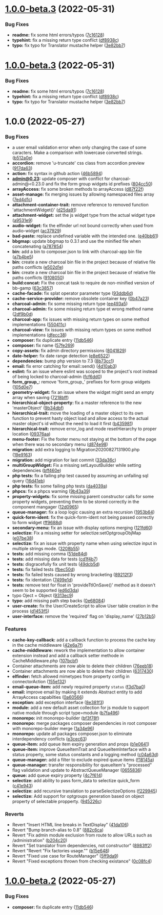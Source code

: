 # [1.0.0-beta.3](https://github.com/locomotive-charcoal/Charcoal/compare/v1.0.0-beta.2...v1.0.0-beta.3) (2022-05-31)


### Bug Fixes

* **readme:** fix some html errors/typos ([7c16128](https://github.com/locomotive-charcoal/Charcoal/commit/7c1612873e91836126ec23ee8c405b80f14047a6))
* **typehint:** fix a missing return type conflict ([df8938c](https://github.com/locomotive-charcoal/Charcoal/commit/df8938c740afcbc6b2e3d616ad264d2d6c5153e0))
* **typo:** fix typo for Translator mustache helper ([3e82bb7](https://github.com/locomotive-charcoal/Charcoal/commit/3e82bb77dd9fd8ae492503ff960a3dbc255af85e))

# [1.0.0-beta.3](https://github.com/locomotive-charcoal/Charcoal/compare/v1.0.0-beta.2...v1.0.0-beta.3) (2022-05-31)


### Bug Fixes

* **readme:** fix some html errors/typos ([7c16128](https://github.com/locomotive-charcoal/Charcoal/commit/7c1612873e91836126ec23ee8c405b80f14047a6))
* **typehint:** fix a missing return type conflict ([df8938c](https://github.com/locomotive-charcoal/Charcoal/commit/df8938c740afcbc6b2e3d616ad264d2d6c5153e0))
* **typo:** fix typo for Translator mustache helper ([3e82bb7](https://github.com/locomotive-charcoal/Charcoal/commit/3e82bb77dd9fd8ae492503ff960a3dbc255af85e))

# 1.0.0 (2022-05-27)


### Bug Fixes

* a user email validation error when only changing the case of some caracters. Make a comparison with lowercase converted strings. ([b512a0e](https://github.com/Locomotive-Charcoal/Charcoal/commit/b512a0ed82a5eabd5e537d37a85553e2207653d3))
* **accordion:** remove 'u-truncate' css class from accordion preview ([917da63](https://github.com/Locomotive-Charcoal/Charcoal/commit/917da63e76d77d043d7ebfc60e025ac103692bbb))
* **action:** fix syntax in github action ([46b5894](https://github.com/Locomotive-Charcoal/Charcoal/commit/46b5894d920b380206c0eb9ace71b5e28f39e521))
* **admin@0.23:** update composer with conflict for charcoal-admin@<0.23.0 and fix the form group widgets id prefixes ([804cc50](https://github.com/Locomotive-Charcoal/Charcoal/commit/804cc50d7a23f12edb2c4203259e9af1e9154916))
* **arrayAccess:** fix some broken methods to arrayAccess ([d87f22f](https://github.com/Locomotive-Charcoal/Charcoal/commit/d87f22f056f843f2d6526889e7707ed97ae6e43d))
* **asset-manage:** fix merging issues by allowing namespaced files array ([7ed4d1c](https://github.com/Locomotive-Charcoal/Charcoal/commit/7ed4d1c9ab01e706d52e9e514370248c2e598580))
* **attachment-container-trait:** remove reference to removed function 'attachmentWidget()' ([d25da91](https://github.com/Locomotive-Charcoal/Charcoal/commit/d25da91ad3ef6e192845dedc4ef70e5b72d02b79))
* **attachment-widget:** set the js widget type from the actual widget type ([a9531e9](https://github.com/Locomotive-Charcoal/Charcoal/commit/a9531e9b061503271eb588e914cb0b555fe29d09))
* **audio-widget:** fix the elfinder url not bound correctly when used from audio-widget ([ac37929](https://github.com/Locomotive-Charcoal/Charcoal/commit/ac379291f0cee31e7188b364a13b2d85f4f729cb))
* **bad-paste:** replace undefined variable with the intended one. ([e40bb61](https://github.com/Locomotive-Charcoal/Charcoal/commit/e40bb61b52cd569d9cdeb6e26efe028e458ceb9d))
* **bbgmap:** update bbgmap to 0.3.1 and use the minified file when concatenating ([a787854](https://github.com/Locomotive-Charcoal/Charcoal/commit/a787854694cd7b2cb83b523727f2f461da1301ed))
* **bin:** add a bin to composer.json to link with charcoal-app bin file ([a7b4be5](https://github.com/Locomotive-Charcoal/Charcoal/commit/a7b4be5adb29ef4e18dc4d64d865e6e7e6666353))
* **bin:** create a new charcoal bin file in the project because of relative file paths conflicts ([e502d1e](https://github.com/Locomotive-Charcoal/Charcoal/commit/e502d1e7311465a676b10cb0d296ee2f4b8541cb))
* **bin:** create a new charcoal bin file in the project because of relative file paths conflicts ([9108050](https://github.com/Locomotive-Charcoal/Charcoal/commit/910805099b9686f716484aad1d40dd7d4b3180a9))
* **build:concat:** Fix the concat task to require de non-minified version of bb-gamp ([63c3857](https://github.com/Locomotive-Charcoal/Charcoal/commit/63c3857eff648861e3b33fc38350abccf774a160))
* **cache-facade:** fix splat operator parameter type ([93ddb6d](https://github.com/Locomotive-Charcoal/Charcoal/commit/93ddb6dd91409bc8f075276ec912323ee5fddca7))
* **cache-service-provider:** remove obsolete container key ([0b47a23](https://github.com/Locomotive-Charcoal/Charcoal/commit/0b47a23e4a9a471b5b9e3baa3bad0ae67391456a))
* **charcoal-admin:** fix some missing return type ([ee493a5](https://github.com/Locomotive-Charcoal/Charcoal/commit/ee493a50037b2245260d8d0afa82456ff43ef7fe))
* **charcoal-admin:** fix some missing return type et wrong method name ([2df9b0d](https://github.com/Locomotive-Charcoal/Charcoal/commit/2df9b0da513d3798dccc282092991bb06ff30edf))
* **charcoal-app:** fix issues with missing return types on some method implementations ([550411c](https://github.com/Locomotive-Charcoal/Charcoal/commit/550411cd4497d197f311447c9bb979225fddb4a7))
* **charcoal-view:** fix issues with missing return types on some method implementations ([dfecc38](https://github.com/Locomotive-Charcoal/Charcoal/commit/dfecc381c2e9aa92e70e4a60b4be498620c2bc2c))
* **composer:** fix duplicate entry ([11db546](https://github.com/Locomotive-Charcoal/Charcoal/commit/11db546434290cb92b9d5c3ebefa7ae2e561e0ef))
* **composer:** fix name ([57fe269](https://github.com/Locomotive-Charcoal/Charcoal/commit/57fe2696fac4bbce2fe2529bf56d61ecb7ff5743))
* **copy-assets:** fix admin directory permissions ([8041829](https://github.com/Locomotive-Charcoal/Charcoal/commit/8041829763f973c8660b4c2416ec5e61688fdc9f))
* **date-helper:** fix date range detection ([e8e6522](https://github.com/Locomotive-Charcoal/Charcoal/commit/e8e6522aa54582cb50299b91a445ce868e453e91))
* **dependencies:** bump php version to 7.3 ([8b73cc1](https://github.com/Locomotive-Charcoal/Charcoal/commit/8b73cc1c868b01204247b404abf4d0f30ff964e2))
* **email:** fix error catching for email::send() ([4d10ab3](https://github.com/Locomotive-Charcoal/Charcoal/commit/4d10ab33ba570616ca2aa688f68076e1d14ab2da))
* **eslint:** fix an issue where eslint was scoped to the project's root instead of being locked to charcoal-admin ([fcf6dd0](https://github.com/Locomotive-Charcoal/Charcoal/commit/fcf6dd036d3d4b3fa7e5ed3fe21ae0bb2bac0e96))
* **form_group_:** remove 'form_group_' prefixes for form group widgets ([105d0e7](https://github.com/Locomotive-Charcoal/Charcoal/commit/105d0e73295d1a32807fefcf30ebf88452b324c1))
* **geometry-widget:** fix an issue where the widget might send an empty array when saving ([7218bff](https://github.com/Locomotive-Charcoal/Charcoal/commit/7218bffbe2e5ccb8929452444a0b3a946ca6ac18))
* **hierarchical-object-property:** fix a master reference to the new 'masterObject' ([9b34dbf](https://github.com/Locomotive-Charcoal/Charcoal/commit/9b34dbfd77ac692c72ac4f8c736039a9c16364ce))
* **hierarchical-trait:** move the loading of a master object to its own function to prevent hasty object load and allow access to the actual master object's id without the need to load it first ([b435981](https://github.com/Locomotive-Charcoal/Charcoal/commit/b43598126b5f8765e039d7c40ad022444901b0ed))
* **hierarchical-trait:** remove error_log and mode resetHierarchy to proper location ([09376aa](https://github.com/Locomotive-Charcoal/Charcoal/commit/09376aa1acac607304a3681b4fee872c3430b73b))
* **menu-footer:** Fix the footer menu not staying at the bottom of the page when there was no secondary menu ([d874e98](https://github.com/Locomotive-Charcoal/Charcoal/commit/d874e988bcd7a3f47f039ff9071043830cd2814d))
* **migration:** add extra logging to Migration20200827131900.php ([19e9163](https://github.com/Locomotive-Charcoal/Charcoal/commit/19e9163d9853b548ccc6405ff424bcded4d2626b))
* **migration:** add migration for last commit ([33da36c](https://github.com/Locomotive-Charcoal/Charcoal/commit/33da36ce43fd86dbcf5ef26d2d18c9367af51364))
* **multiGroupWidget:** Fix a missing setLayoutBuilder while setting dependencies ([bff460e](https://github.com/Locomotive-Charcoal/Charcoal/commit/bff460e703ab6f47fc940a3c114811e26f84c041))
* **php tests:** fix a failing php test caused by assuming an unfailing sql query ([16d41eb](https://github.com/Locomotive-Charcoal/Charcoal/commit/16d41eb959ad98d5a4555479d63f166ddf0a3945))
* **php tests:** fix some failing php tests ([da4039a](https://github.com/Locomotive-Charcoal/Charcoal/commit/da4039abb76171db91d3e0e75c5cd628d7765617))
* **phpcs:** fix a phpcs warning ([9b43a39](https://github.com/Locomotive-Charcoal/Charcoal/commit/9b43a39f7e2c2daa4f0f94e9bb0bc63ac8df3ab1))
* **property-widgets:** fix some missing parent constructor calls for some property widgets, preventing them to be stored correctly in the component mangager ([12d0965](https://github.com/Locomotive-Charcoal/Charcoal/commit/12d0965c815f0719c8b560e1027bf554e771143e))
* **queue-manager:** fix a loop logic causing an extra recursion ([1953b64](https://github.com/Locomotive-Charcoal/Charcoal/commit/1953b64eb576e5c55dcf90f73d1f7f4403e19d40))
* **quick-form-ident:** fix the quick-form-ident not being passed correctly to form widget ([ff9688d](https://github.com/Locomotive-Charcoal/Charcoal/commit/ff9688dc2fa6db2fc05baeca2e37568d4a7d21ca))
* **secondary-menu:** fix an issue with display options merging ([121fd60](https://github.com/Locomotive-Charcoal/Charcoal/commit/121fd609b7c36a8c8b5dd270bff7fb377d65b18c))
* **selectize:** Fix a missing setter for selectize:setOptgroupObjMap ([e07be38](https://github.com/Locomotive-Charcoal/Charcoal/commit/e07be38ba62c685f692fcde8af867070e36b3a9d))
* **selectize:** fix an issue with property name when using selectize input in multiple strings mode. ([3208b55](https://github.com/Locomotive-Charcoal/Charcoal/commit/3208b55c2c94c6ca5ec9b4099dee321442c43f35))
* **tests:** add missing comma ([51de84d](https://github.com/Locomotive-Charcoal/Charcoal/commit/51de84d4646afcddcf3d46243923faac98bf700d))
* **tests:** add missing data for tests ([cd1f4b7](https://github.com/Locomotive-Charcoal/Charcoal/commit/cd1f4b78a7c67bd5bd1f4cbdfff0ccfdd299ba80))
* **tests:** disgracefully fix unit tests ([49dcb5d](https://github.com/Locomotive-Charcoal/Charcoal/commit/49dcb5d336f25f337f3887c2a40683aaaf1d46aa))
* **tests:** fix failed tests ([fbec50d](https://github.com/Locomotive-Charcoal/Charcoal/commit/fbec50d3f66b636219bc145dcea3d33d63e4bd26))
* **tests:** fix failed tests caused by wrong bracketing ([89212f3](https://github.com/Locomotive-Charcoal/Charcoal/commit/89212f3ce71a64da22cce05efd0b34f9c6c36ac1))
* **tests:** fix identation ([7499e1d](https://github.com/Locomotive-Charcoal/Charcoal/commit/7499e1d47dbfbfc7001da3453754fd3728c4415b))
* **tests:** remove test for float in 'provideTtlOnSave()' method as it doesn't seem to be supported ([ed6d3da](https://github.com/Locomotive-Charcoal/Charcoal/commit/ed6d3da451aac71ae0d3375fc14694edb3c60b1e))
* typo Oject = Object ([9313ec9](https://github.com/Locomotive-Charcoal/Charcoal/commit/9313ec9e39ac775be81d410421dc7c7163e8e39f))
* **typo:** add missing path step backs ([0e68084](https://github.com/Locomotive-Charcoal/Charcoal/commit/0e6808490f143b696fa6d658661cd2518b096f49))
* **user-create:** fix the User/CreateScript to allow User table creation in the process ([d1453f5](https://github.com/Locomotive-Charcoal/Charcoal/commit/d1453f5f32ece575f033e433dad29432bc03596c))
* **user-interface:** remove the 'required' flag on 'display_name' ([27b12b5](https://github.com/Locomotive-Charcoal/Charcoal/commit/27b12b5345dcb43836a486b427e7e37bcf8373be))


### Features

* **cache-key-callback:** add a callback function to process the cache key in the cache middleware ([42e6a7f](https://github.com/Locomotive-Charcoal/Charcoal/commit/42e6a7f2a57303b5c2346e7966c35f8412df3964))
* **cache-middleware:** rework the implementation to allow container extension instead and add a callback setter methode in CacheMiddleware.php ([107bcbf](https://github.com/Locomotive-Charcoal/Charcoal/commit/107bcbf849957f8f8daa4541193f81f03781d888))
* Container attachments are now able to delete their children ([76eeb18](https://github.com/Locomotive-Charcoal/Charcoal/commit/76eeb18d9293e868618701b53c3a5894a86e0e73))
* Container attachments are now able to delete their children ([6317430](https://github.com/Locomotive-Charcoal/Charcoal/commit/6317430b31567c0247674db863e4351dd5f150cb))
* **elfinder:** fetch allowed mimetypes from property config in connectorAction ([155e132](https://github.com/Locomotive-Charcoal/Charcoal/commit/155e1321dcfef23788dd0ae46ea581806053c11a))
* **email-queue-item:** add newly required property `status` ([f3d7ba0](https://github.com/Locomotive-Charcoal/Charcoal/commit/f3d7ba04c8d7cbba557e0df309d3718ba24b715c))
* **email:** improve email by making it extends Abstract entity to add ArrayAccess capabilties ([0a60566](https://github.com/Locomotive-Charcoal/Charcoal/commit/0a60566df66b5dc60127dfadf63e140b8b782fb1))
* **exception:** add exception interface ([8e381f3](https://github.com/Locomotive-Charcoal/Charcoal/commit/8e381f3d921d944094fdd26db51804d9dec353c2))
* **module:** add a new default asset collection for js module to support native module through script type=module ([b7fa496](https://github.com/Locomotive-Charcoal/Charcoal/commit/b7fa496d570f033e550f0112aa451c94cb617c8c))
* **monorepo:** init monorepo-builder ([bf3f78f](https://github.com/Locomotive-Charcoal/Charcoal/commit/bf3f78fdc4fab65c7631bcc6f8f28c469114da04))
* **monorepo:** merge packages composer dependencies in root composer with monorepo-builder merge ([1a34e96](https://github.com/Locomotive-Charcoal/Charcoal/commit/1a34e96ec239d1725d8e6ca67dac17f638405e69))
* **monorepo:** update all packages composer.json to eliminate interdependency conflicts ([e3cec63](https://github.com/Locomotive-Charcoal/Charcoal/commit/e3cec63f79705b941a50b0b236341037ae0384f9))
* **queue-item:** add queue item expiry generation and props ([b1e0641](https://github.com/Locomotive-Charcoal/Charcoal/commit/b1e0641da00246297f049aca24a0e894a12558f6))
* **queue-item:** improve QueueItemTrait and QueueItemInterface with a status property, some status constants and a logging method ([c04a63d](https://github.com/Locomotive-Charcoal/Charcoal/commit/c04a63d62213d58c0147aa4d5b524ee6a33f167f))
* **queue-manager:** add a filter to exclude expired queue items ([f18145a](https://github.com/Locomotive-Charcoal/Charcoal/commit/f18145ac9c478645610bbda76e5dd25c765cc5d7))
* **queue-manager:** transfer responsibility for queueItem's "processed" flag validation and update to AbstractQueueManager ([0655836](https://github.com/Locomotive-Charcoal/Charcoal/commit/0655836a6e0fc83c8885785a8768373c908e6b53))
* **queue:** add queue expiry property ([4c7f614](https://github.com/Locomotive-Charcoal/Charcoal/commit/4c7f614b9adb1bfc776ab73a8484b68c64e5af23))
* **selectize:** add ability to pass form_data to selectize quick_form ([c41e943](https://github.com/Locomotive-Charcoal/Charcoal/commit/c41e9432f0cfb02674b86e066d86135042b72987))
* **selectize:** add recursive translation to parseSelectizeOptions ([f229945](https://github.com/Locomotive-Charcoal/Charcoal/commit/f2299455716195844d28f801377e5e018c28e971))
* **selectize:** Add support for optgroups generation based on object property of selectable propperty. ([945226c](https://github.com/Locomotive-Charcoal/Charcoal/commit/945226cdb3c40c0a604d25a21782ae5910430c86))


### Reverts

* Revert "Insert HTML line breaks in TextDisplay" ([41da106](https://github.com/Locomotive-Charcoal/Charcoal/commit/41da106e1e42cb05d877c5b2c82f875ec783aafd))
* Revert "Bump branch-alias to 0.8" ([882c6ca](https://github.com/Locomotive-Charcoal/Charcoal/commit/882c6ca2cc505ce5b754b1477c2d831c0ea7ad68))
* Revert "Fix admin module exclusion from route to allow URLs such as /administration" ([b204c20](https://github.com/Locomotive-Charcoal/Charcoal/commit/b204c20b6366a948dd430bdecebcbd67988bae86))
* Revert "Set translator from dependencies, not constructor" ([8983ff2](https://github.com/Locomotive-Charcoal/Charcoal/commit/8983ff298bf1f32c421c0dbc703216043862f7f2))
* Revert "Revert "Fix factories usage."" ([b15e648](https://github.com/Locomotive-Charcoal/Charcoal/commit/b15e6483eca02d17f552c579723e5a19b5a4ba83))
* Revert "Fixed use case for RouteManager" ([5ff9da9](https://github.com/Locomotive-Charcoal/Charcoal/commit/5ff9da98afa730ac5246de4e1f197d131e6aeb8f))
* Revert "Fixed exceptions thrown from checking existance" ([0c08fc4](https://github.com/Locomotive-Charcoal/Charcoal/commit/0c08fc476a2c5fc5fb12119fc5f4d55d060307f7))

# [1.0.0-beta.2](https://github.com/Locomotive-Charcoal/Charcoal/compare/v1.0.0-beta.1...v1.0.0-beta.2) (2022-05-27)


### Bug Fixes

* **composer:** fix duplicate entry ([11db546](https://github.com/Locomotive-Charcoal/Charcoal/commit/11db546434290cb92b9d5c3ebefa7ae2e561e0ef))
